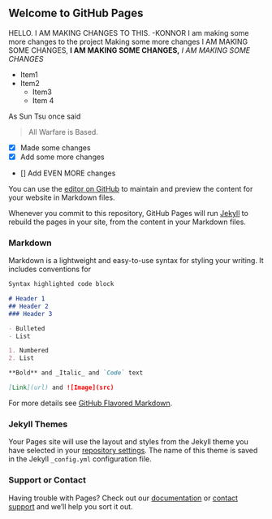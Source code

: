 ## Welcome to GitHub Pages


HELLO. I AM MAKING CHANGES TO THIS. -KONNOR
I am making some more changes to the project
Making some more changes
I AM MAKING SOME CHANGES,
__I AM MAKING SOME CHANGES,__
*I AM MAKING SOME CHANGES*

* Item1
* Item2
    * Item3
    * Item 4


As Sun Tsu once said
> All Warfare is Based.

- [x] Made some changes
- [x] Add some more changes
- [] Add EVEN MORE changes





You can use the [editor on GitHub](https://github.com/Konnor-Filip/hello-world/edit/main/README.md) to maintain and preview the content for your website in Markdown files.

Whenever you commit to this repository, GitHub Pages will run [Jekyll](https://jekyllrb.com/) to rebuild the pages in your site, from the content in your Markdown files.

### Markdown

Markdown is a lightweight and easy-to-use syntax for styling your writing. It includes conventions for

```markdown
Syntax highlighted code block

# Header 1
## Header 2
### Header 3

- Bulleted
- List

1. Numbered
2. List

**Bold** and _Italic_ and `Code` text

[Link](url) and ![Image](src)
```

For more details see [GitHub Flavored Markdown](https://guides.github.com/features/mastering-markdown/).

### Jekyll Themes

Your Pages site will use the layout and styles from the Jekyll theme you have selected in your [repository settings](https://github.com/Konnor-Filip/hello-world/settings/pages). The name of this theme is saved in the Jekyll `_config.yml` configuration file.

### Support or Contact

Having trouble with Pages? Check out our [documentation](https://docs.github.com/categories/github-pages-basics/) or [contact support](https://support.github.com/contact) and we’ll help you sort it out.
